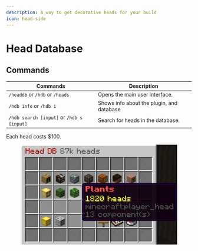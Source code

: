 ```yaml
---
description: A way to get decorative heads for your build
icon: head-side
---
```


# Head Database

##

## Commands

| Commands                                  | Description                               |
| ----------------------------------------- | ----------------------------------------- |
| `/headdb` or `/hdb` or `/heads`           | Opens the main user interface.            |
| `/hdb info` or `/hdb i`                   | Shows info about the plugin, and database |
| `/hdb search [input]` or `/hdb s [input]` | Search for heads in the database.         |

Each head costs $100.

<figure><img src="../.gitbook/assets/image (19).png" alt=""><figcaption></figcaption></figure>
